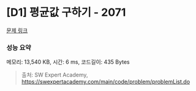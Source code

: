# [D1] 평균값 구하기 - 2071 

[문제 링크](https://swexpertacademy.com/main/code/problem/problemDetail.do?contestProbId=AV5QRnJqA5cDFAUq) 

### 성능 요약

메모리: 13,540 KB, 시간: 6 ms, 코드길이: 435 Bytes



> 출처: SW Expert Academy, https://swexpertacademy.com/main/code/problem/problemList.do